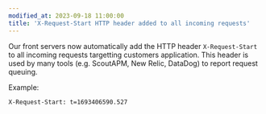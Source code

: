 ```yaml
---
modified_at: 2023-09-18 11:00:00
title: 'X-Request-Start HTTP header added to all incoming requests'
---
```


Our front servers now automatically add the HTTP header `X-Request-Start` to all incoming requests targetting customers application. This header is used by many tools (e.g. ScoutAPM, New Relic, DataDog) to report request queuing.

Example:

```
X-Request-Start: t=1693406590.527
```
